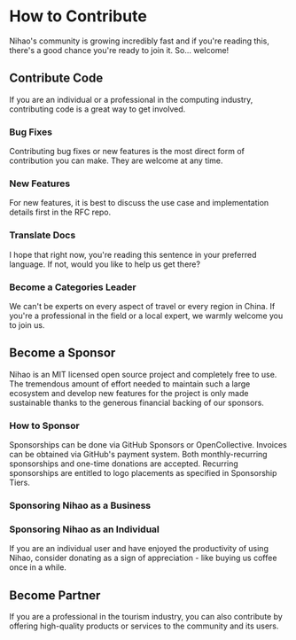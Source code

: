 # How to Contribute

Nihao's community is growing incredibly fast and if you're reading this, there's a good chance you're ready to join it. So... welcome!

## Contribute Code

If you are an individual or a professional in the computing industry, contributing code is a great way to get involved.

### Bug Fixes

Contributing bug fixes or new features is the most direct form of contribution you can make. They are welcome at any time.

### New Features

For new features, it is best to discuss the use case and implementation details first in the RFC repo.

### Translate Docs

I hope that right now, you're reading this sentence in your preferred language. If not, would you like to help us get there?

### Become a Categories Leader

We can't be experts on every aspect of travel or every region in China. If you're a professional in the field or a local expert, we warmly welcome you to join us.

## Become a Sponsor

Nihao is an MIT licensed open source project and completely free to use. The tremendous amount of effort needed to maintain such a large ecosystem and develop new features for the project is only made sustainable thanks to the generous financial backing of our sponsors.

### How to Sponsor

Sponsorships can be done via GitHub Sponsors or OpenCollective. Invoices can be obtained via GitHub's payment system. Both monthly-recurring sponsorships and one-time donations are accepted. Recurring sponsorships are entitled to logo placements as specified in Sponsorship Tiers.

### Sponsoring Nihao as a Business

### Sponsoring Nihao as an Individual

If you are an individual user and have enjoyed the productivity of using Nihao, consider donating as a sign of appreciation - like buying us coffee once in a while.

## Become Partner

If you are a professional in the tourism industry, you can also contribute by offering high-quality products or services to the community and its users.